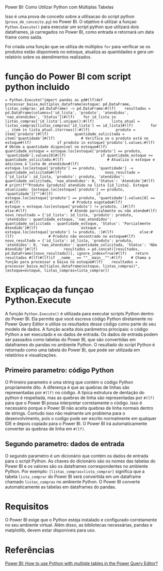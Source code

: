Power BI: Como Utilizar Python com Múltiplas Tabelas

Isso é uma prova de conceito sobre a utilisacao do script python (`prova_de_conceito.py`) no Power BI. O objetivo é utilizar a funçao `Python.Execute()` para executar um script python que utilizará dois dataframes, já carregados no Power BI, como entrada e retornará um data frame como saída.	

Foi criada uma função que se utiliza de múltiplos `for` para verificar se os produtos estão disponíveis no estoque, atualiza as quantidades e gera um relatório sobre os atendimentos realizados.


# função do Power BI com script python incluido
``` 
= Python.Execute("import pandas as pd#(lf)def processar_baixa_multiplos_dataframe(estoque: pd.DataFrame, listas_compras: pd.DataFrame) -> pd.DataFrame:#(lf)    resultados = pd.DataFrame(columns=['id_lista', 'produto', 'atendidos', 'nao_atendidos', 'Status'])#(lf)    for id_lista in listas_compras['id_lista'].unique():#(lf)        lista_atual = listas_compras[listas_compras['id_lista'] == id_lista]#(lf)        for _, item in lista_atual.iterrows():#(lf)            produto = item['produto']#(lf)            quantidade_solicitada = item['quantidade']#(lf)            # Verifica se o produto está no estoque#(lf)            if produto in estoque['produto'].values:#(lf)                # Obtém a quantidade disponível no estoque#(lf)                quantidade_estoque = estoque.loc[estoque['produto'] == produto, 'quantidade'].values[0]#(lf)                if quantidade_estoque >= quantidade_solicitada:#(lf)                    # Atualiza o estoque e adiciona à lista de atendidos#(lf)                    estoque.loc[estoque['produto'] == produto, 'quantidade'] -= quantidade_solicitada#(lf)                    novo_resultado = {'id_lista': id_lista, 'produto': produto, 'atendidos': quantidade_solicitada, 'nao_atendidos': 0, 'Status': 'Atendido'}#(lf)                    # print(f""Produto {produto} atendido na lista {id_lista}. Estoque atualizado: {estoque.loc[estoque['produto'] == produto, 'quantidade']}"")#(lf)                    if estoque.loc[estoque['produto'] == produto, 'quantidade'].values[0] == 0:#(lf)                        # Produto esgotado#(lf)                        estoque = estoque.loc[estoque['produto'] != produto, :]#(lf)                else:#(lf)                    # Atende parcialmente ou não atende#(lf)                    novo_resultado = {'id_lista': id_lista, 'produto': produto, 'atendidos': quantidade_estoque, 'nao_atendidos': quantidade_solicitada - quantidade_estoque, 'Status': 'Parcialmente Atendido'}#(lf)                    estoque = estoque.loc[estoque['produto'] != produto, :]#(lf)            else:#(lf)                # Produto não encontrado no estoque#(lf)                novo_resultado = {'id_lista': id_lista, 'produto': produto, 'atendidos': 0, 'nao_atendidos': quantidade_solicitada, 'Status': 'Não Atendido'}#(lf)            resultados = pd.concat([resultados, pd.DataFrame([novo_resultado])], ignore_index=True)#(lf)    return resultados #(lf)#(lf)if __name__ == ""__main__"":#(lf)    # Chama a função para processar a baixa no estoque#(lf)    resultados = processar_baixa_multiplos_dataframe(estoque, listas_compras)",[estoque=estoque, listas_compras=lista_comprar])
```

# Explicaçao da funçao Python.Execute
A função `Python.Execute()` é utilizada para executar scripts Python dentro do Power BI. Ela permite que você escreva código Python diretamente no Power Query Editor e utilize os resultados desse código como parte do seu modelo de dados.
A função aceita dois parâmetros principais: o código Python a ser executado e os dados de entrada. Os dados de entrada podem ser passados como tabelas do Power BI, que são convertidas em dataframes do pandas no ambiente Python.
O resultado do script Python é retornado como uma tabela do Power BI, que pode ser utilizada em relatórios e visualizações.

## Primeiro parametro: código Python
O Primeiro parametro é uma string que contém o código Python propriamente dito. A diferença é que as quebras de linhas são representadas por `#(lf)` no código. A tipica estrutura de dentação do python é respeitada, mas as quebras de linha são representadas por `#(lf)` para que o Power BI possa interpretar corretamente o código. Isso é necessário porque o Power BI não aceita quebras de linha normais dentro de strings.
Contudo isso não realmente um problema para o desenvolvimento, pois o codigo pode ser escrito normalmente em qualquer IDE e depois copiado para o Power BI. O Power BI irá automaticamente converter as quebras de linha em `#(lf)`.

## Segundo parametro: dados de entrada
O segundo parametro é um dicionário que contém os dados de entrada para o script Python. As chaves do dicionário são os nomes das tabelas do Power BI e os valores são os dataframes correspondentes no ambiente Python. Por exemplo: `[listas_compras=lista_comprar]` significa que a tabela `lista_comprar` do Power BI será convertida em um dataframe chamado `listas_compras` no ambiente Python.
O Power BI converte automaticamente as tabelas em dataframes do pandas.

# Requisitos
O Power BI exige que o Python esteja instalado e configurado corretamente no seu ambiente virtual. Além disso, as bibliotecas necessárias, pandas e matplotlib, devem estar disponíveis para uso.

# Referências
[Power BI: How to use Python with multiple tables in the Power Query Editor?](https://stackoverflow.com/questions/51947441/power-bi-how-to-use-python-with-multiple-tables-in-the-power-query-editor)